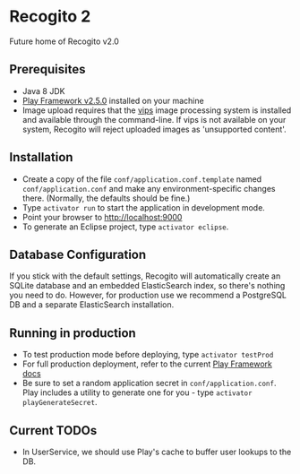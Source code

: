 # Recogito 2

Future home of Recogito v2.0

## Prerequisites

* Java 8 JDK
* [Play Framework v2.5.0](https://www.playframework.com/download) installed on your machine
* Image upload requires that the [vips](http://www.vips.ecs.soton.ac.uk/) image processing system
  is installed and available through the command-line. If vips is not available on your system,
  Recogito will reject uploaded images as 'unsupported content'.

## Installation


* Create a copy of the file `conf/application.conf.template` named `conf/application.conf` and
  make any environment-specific changes there. (Normally, the defaults should be fine.)
* Type `activator run` to start the application in development mode.
* Point your browser to [http://localhost:9000](http://localhost:9000)
* To generate an Eclipse project, type `activator eclipse`.

## Database Configuration

If you stick with the default settings, Recogito will automatically create an SQLite database and
an embedded ElasticSearch index, so there's nothing you need to do. However, for production use
we recommend a PostgreSQL DB and a separate ElasticSearch installation.

## Running in production

* To test production mode before deploying, type `activator testProd`
* For full production deployment, refer to the current [Play Framework
  docs](https://www.playframework.com/documentation/2.5.x/Production)
* Be sure to set a random application secret in `conf/application.conf`. Play includes a utility
  to generate one for you - type `activator playGenerateSecret`.

## Current TODOs

* In UserService, we should use Play's cache to buffer user lookups to the DB.
